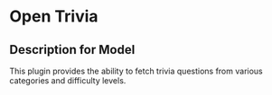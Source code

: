 # Open Trivia

## Description for Model

This plugin provides the ability to fetch trivia questions from various categories and difficulty levels.

